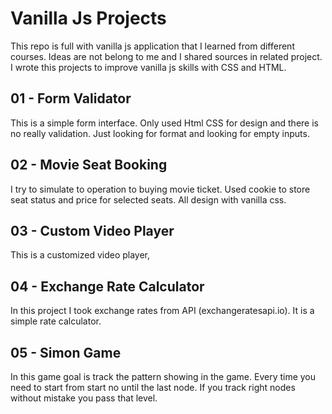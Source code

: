 # Vanilla Js Projects
This repo is full with vanilla js application that I learned from different courses. Ideas are not belong to me and I shared sources in related project. I wrote this projects to improve vanilla js skills with CSS and HTML.

## 01 - Form Validator

This is a simple form interface. Only used Html CSS for design and there is no really validation. Just looking for format and looking for empty inputs.

## 02 - Movie Seat Booking

I try to simulate to operation to buying movie ticket. Used cookie to store seat status and price for selected seats. All design with vanilla css.

## 03 - Custom Video Player

This is a customized video player,

## 04 - Exchange Rate Calculator

In this project I took exchange rates from API (exchangeratesapi.io). It is a simple rate calculator.

## 05 - Simon Game

In this game goal is track the pattern showing in the game. Every time you need to start from start no until the last node. If you track right nodes without mistake you pass that level.